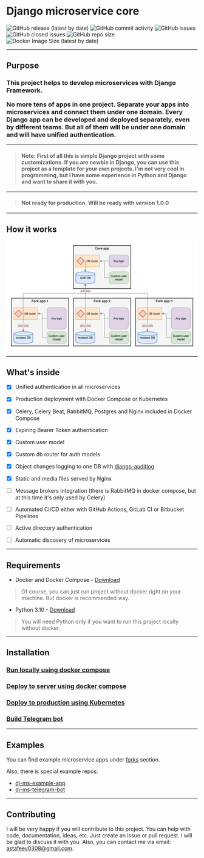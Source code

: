 # Django microservice core


![GitHub release (latest by date)](https://img.shields.io/github/v/release/dj-ms/dj-ms-core?display_name=release&style=for-the-badge)
![GitHub commit activity](https://img.shields.io/github/commit-activity/m/dj-ms/dj-ms-core?style=for-the-badge)
![GitHub issues](https://img.shields.io/github/issues/dj-ms/dj-ms-core?style=for-the-badge)
![GitHub closed issues](https://img.shields.io/github/issues-closed-raw/dj-ms/dj-ms-core?style=for-the-badge)
![GitHub repo size](https://img.shields.io/github/repo-size/dj-ms/dj-ms-core?style=for-the-badge)
![Docker Image Size (latest by date)](https://img.shields.io/docker/image-size/harleyking/dj-ms-core?style=for-the-badge)


---
## Purpose
<h3>
This project helps to develop microservices with Django Framework.

No more tens of apps in one project.
Separate your apps into microservices and connect them under one domain.
Every Django app can be developed and deployed separately, even by different teams.
But all of them will be under one domain and will have unified authentication.

</h3>


---
> #### Note: First of all this is simple Django project with some customizations. If you are newbie in Django, you can use this project as a template for your own projects. I'm not very cool in programming, but I have some experience in Python and Django and want to share it with you.


---
> #### Not ready for production. Will be ready with version 1.0.0


---
## How it works
<p align="center">
  <img src="docs/media/scheme.png" alt="How it works" align="center">
</p>


---
## What's inside
- [x] Unified authentication in all microservices
- [x] Production deployment with Docker Compose or Kubernetes
- [x] Celery, Celery Beat, RabbitMQ, Postgres and Nginx included in Docker Compose
- [x] Expiring Bearer Token authentication
- [x] Custom user model
- [x] Custom db router for auth models
- [x] Object changes logging to one DB with [django-auditlog](https://github.com/jazzband/django-auditlog)
- [x] Static and media files served by Nginx
- [ ] Message brokers integration (there is RabbitMQ in docker compose, but at this time it's only used by Celery)
- [ ] Automated CI/CD either with GitHub Actions, GitLab CI or Bitbucket Pipelines
- [ ] Active directory authentication
- [ ] Automatic discovery of microservices


---
## Requirements
  
- Docker and Docker Compose - [Download](https://docs.docker.com/get-docker/)  
> Of course, you can just run project without docker right on your machine. But docker is recommended way.
  
- Python 3.10 - [Download](https://www.python.org/downloads/)  
> You will need Python only if you want to run this project locally without docker.


---
## Installation  
  
### [Run locally using docker compose](docs/run_locally_using_docker_compose.md)  
  
### [Deploy to server using docker compose](docs/deploy_to_server_using_docker_compose.md)  
  
### [Deploy to production using Kubernetes](docs/deploy_in_production_using_k8s.md)  
  
### [Build Telegram bot](docs/telegram_bot.md)
  
---
## Examples  

You can find example microservice apps under [forks](https://github.com/dj-ms/dj-ms-core/network/members) section.  
  
Also, there is special example repos:  
- [dj-ms-example-app](https://github.com/dj-ms/dj-ms-example-app)  
- [dj-ms-telegram-bot](https://github.com/dj-ms/dj-ms-telegram-bot)  


---
## Contributing
I will be very happy if you will contribute to this project. You can help with code, documentation, ideas, etc.
Just create an issue or pull request. I will be glad to discuss it with you.
Also, you can contact me via email: astafeev0308@gmail.com.
